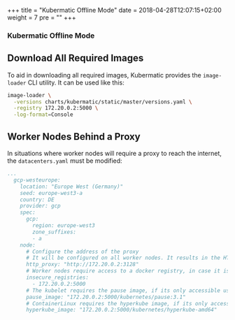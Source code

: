 +++
title = "Kubermatic Offline Mode"
date = 2018-04-28T12:07:15+02:00
weight = 7
pre = "<b></b>"
+++

### Kubermatic Offline Mode

## Download All Required Images

To aid in downloading all required images, Kubermatic provides the `image-loader` CLI utility. It can be used like
this:

```bash
image-loader \
  -versions charts/kubermatic/static/master/versions.yaml \
  -registry 172.20.0.2:5000 \
  -log-format=Console
```

## Worker Nodes Behind a Proxy

In situations where worker nodes will require a proxy to reach the internet, the `datacenters.yaml` must be modified:

```yaml
...
  gcp-westeurope:
    location: "Europe West (Germany)"
    seed: europe-west3-a
    country: DE
    provider: gcp
    spec:
      gcp:
        region: europe-west3
        zone_suffixes:
        - a
    node:
      # Configure the address of the proxy
      # It will be configured on all worker nodes. It results in the HTTP_PROXY & HTTPS_PROXY environment variable being set.
      http_proxy: "http://172.20.0.2:3128"
      # Worker nodes require access to a docker registry, in case it is only accessible using http or it uses a self signed certificate, they must be listed here
      insecure_registries:
        - 172.20.0.2:5000
      # The kubelet requires the pause image, if its only accessible using a private registry, the image name must be configured here
      pause_image: "172.20.0.2:5000/kubernetes/pause:3.1"
      # ContainerLinux requires the hyperkube image, if its only accessible using a private registry, the image name must be configured here
      hyperkube_image: "172.20.0.2:5000/kubernetes/hyperkube-amd64"
```
